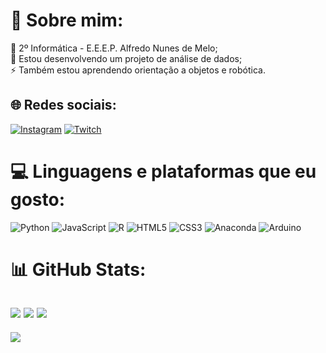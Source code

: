 # 💫 Sobre mim:
🌱 2º Informática - E.E.E.P. Alfredo Nunes de Melo;<br>🔭 Estou desenvolvendo um projeto de análise de dados;<br>⚡ Também estou aprendendo orientação a objetos e robótica.


## 🌐 Redes sociais:
[![Instagram](https://img.shields.io/badge/Instagram-%23E4405F.svg?logo=Instagram&logoColor=white)](https://instagram.com/jetrokepler) [![Twitch](https://img.shields.io/badge/Twitch-%239146FF.svg?logo=Twitch&logoColor=white)](https://twitch.tv/jetrokepler)

# 💻 Linguagens e plataformas que eu gosto:
![Python](https://img.shields.io/badge/python-3670A0?style=for-the-badge&logo=python&logoColor=ffdd54) ![JavaScript](https://img.shields.io/badge/javascript-%23323330.svg?style=for-the-badge&logo=javascript&logoColor=%23F7DF1E) ![R](https://img.shields.io/badge/r-%23276DC3.svg?style=for-the-badge&logo=r&logoColor=white) ![HTML5](https://img.shields.io/badge/html5-%23E34F26.svg?style=for-the-badge&logo=html5&logoColor=white) ![CSS3](https://img.shields.io/badge/css3-%231572B6.svg?style=for-the-badge&logo=css3&logoColor=white) ![Anaconda](https://img.shields.io/badge/Anaconda-%2344A833.svg?style=for-the-badge&logo=anaconda&logoColor=white) ![Arduino](https://img.shields.io/badge/-Arduino-00979D?style=for-the-badge&logo=Arduino&logoColor=white)
# 📊 GitHub Stats:
![](https://github-readme-stats.vercel.app/api?username=jetrokepler&theme=dark&hide_border=true&include_all_commits=false&count_private=false)
![](https://github-readme-streak-stats.herokuapp.com/?user=jetrokepler&theme=dark&hide_border=true)
![](https://github-readme-stats.vercel.app/api/top-langs/?username=jetrokepler&theme=dark&hide_border=true&include_all_commits=false&count_private=false&layout=compact)
---
[![](https://visitcount.itsvg.in/api?id=jetrokepler&icon=0&color=0)](https://visitcount.itsvg.in)

<!-- Proudly created with GPRM ( https://gprm.itsvg.in ) -->
